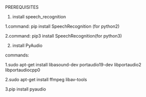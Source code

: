 PREREQUISITES


1. install  speech_recognition

  1.command: pip install SpeechRecognition (for python2)

  2.command: pip3 install SpeechRecognition(for python3)



2. install PyAudio

commands:

1.sudo apt-get install libasound-dev portaudio19-dev libportaudio2 libportaudiocpp0

2.sudo apt-get install ffmpeg libav-tools

3.pip install pyaudio
